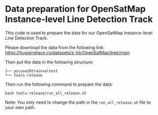 # Data preparation for OpenSatMap Instance-level Line Detection Track
This code is used to prepare the data for our OpenSatMap Instance-level Line Detection Track.

Please download the data from the following link: https://huggingface.co/datasets/z-hb/OpenSatMap/tree/main

Then put the data in the following structure:
```shell
├── picuse20trainvaltest
└── tools-release
```
Then run the following command to prepare the data:
```shell
bash tools-release/run_all_release.sh
```

Note: You only need to change the path in the `run_all_release.sh` file to your own path.
